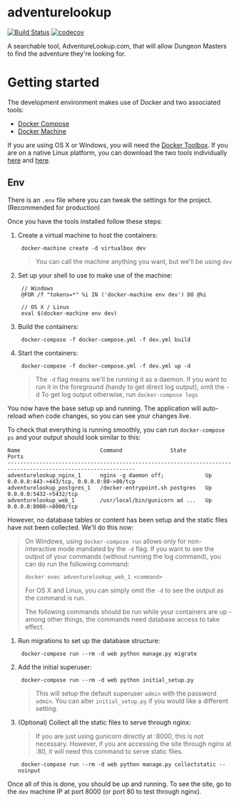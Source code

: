 # adventurelookup

[![Build Status](https://travis-ci.org/AdventureLookup/adventurelookup-backend.svg?branch=master)](https://travis-ci.org/AdventureLookup/adventurelookup-backend) [![codecov](https://codecov.io/gh/probably-not-a-cat/adventurelookup-backend/branch/master/graph/badge.svg)](https://codecov.io/gh/probably-not-a-cat/adventurelookup-backend)

A searchable tool, AdventureLookup.com, that will allow Dungeon Masters to find the adventure they're looking for.


# Getting started

The development environment makes use of Docker and two associated tools:

- [Docker Compose](https://docs.docker.com/compose/)
- [Docker Machine](https://docs.docker.com/machine/)

If you are using OS X or Windows, you will need the
[Docker Toolbox](https://www.docker.com/products/docker-toolbox). If you are
on a native Linux platform, you can download the two tools individually
[here](https://docs.docker.com/compose/install/) and
[here](https://docs.docker.com/machine/install-machine/).

## Env
There is an `.env` file where you can tweak the settings for the project. (Recommended for production)

Once you have the tools installed follow these steps:

1. Create a virtual machine to host the containers:

        docker-machine create -d virtualbox dev

   > You can call the machine anything you want, but we'll be using `dev`

2. Set up your shell to use to make use of the machine:

        // Windows
        @FOR /f "tokens=*" %i IN ('docker-machine env dev') DO @%i

        // OS X / Linux
        eval $(docker-machine env dev)

3. Build the containers:

        docker-compose -f docker-compose.yml -f dev.yml build

4. Start the containers:

        docker-compose -f docker-compose.yml -f dev.yml up -d

   > The `-d` flag means we'll be running it as a daemon. If you want to
   > run it in the foreground (handy to get direct log output), omit the -d
   > To get log output otherwise, run `docker-compose logs`

You now have the base setup up and running. The application will auto-reload
when code changes, so you can see your changes live.

To check that everything is running smoothly, you can run `docker-compose ps`
and your output should look similar to this:

    Name                         Command               State                    Ports
    --------------------------------------------------------------------------------------------------------------
    adventurelookup_nginx_1      nginx -g daemon off;             Up      0.0.0.0:443->443/tcp, 0.0.0.0:80->80/tcp
    adventurelookup_postgres_1   /docker-entrypoint.sh postgres   Up      0.0.0.0:5432->5432/tcp
    adventurelookup_web_1        /usr/local/bin/gunicorn ad ...   Up      0.0.0.0:8000->8000/tcp

However, no database tables or content has been setup and the static files have
not been collected. We'll do this now:

> On Windows, using `docker-compose run` allows only for non-interactive mode
> mandated by the `-d` flag. If you want to see the output of your commands
> (without running the log command), you can do run the following command:
>
> `docker exec adventurelookup_web_1 <command>`
>
> For OS X and Linux, you can simply omit the `-d` to see the output as the
> command is run.
>
> The following commands should be run while your containers are up -
> among other things, the commands need database access to take effect.

1. Run migrations to set up the database structure:

        docker-compose run --rm -d web python manage.py migrate

2. Add the initial superuser:

        docker-compose run --rm -d web python initial_setup.py

   > This will setup the default superuser `admin` with the password `admin`.
   > You can alter `initial_setup.py` if you would like a different setting.

3. (Optional) Collect all the static files to serve through nginx:

   > If you are just using gunicorn directly at :8000, this is not necessary.
   > However, if you are accessing the site through nginx at :80, it will need
   > this command to serve static files.

        docker-compose run --rm -d web python manage.py collectstatic --noinput

Once all of this is done, you should be up and running. To see the site, go
to the `dev` machine IP at port 8000 (or port 80 to test through nginx).
